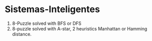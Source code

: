 # Sistemas-Inteligentes

1. 8-Puzzle solved with BFS or DFS
2. 8-puzzle solved with A-star, 2 heuristics Manhattan or Hamming distance.
